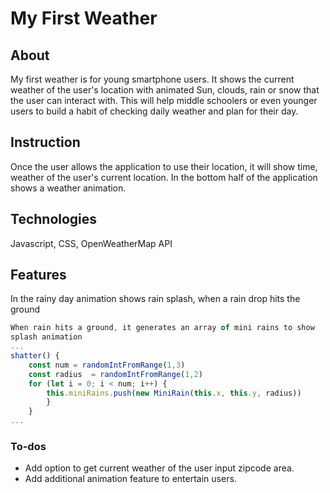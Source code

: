 # My First Weather

## About
My first weather is for young smartphone users. 
It shows the current weather of the user's location with animated Sun, clouds, rain or snow that the user can interact with. 
This will help middle schoolers or even younger users to build a habit of checking daily weather and plan for their day.

## Instruction
Once the user allows the application to use their location, it will show
time, weather of the user's current location. In the bottom half of the application shows a weather animation.

## Technologies
Javascript, CSS, OpenWeatherMap API

## Features
In the rainy day animation shows rain splash, when a rain drop hits the ground
```js
When rain hits a ground, it generates an array of mini rains to show 
splash animation
...
shatter() {
    const num = randomIntFromRange(1,3)
    const radius  = randomIntFromRange(1,2)
    for (let i = 0; i < num; i++) {
        this.miniRains.push(new MiniRain(this.x, this.y, radius))
        }
    }
...
```

### To-dos
* Add option to get current weather of the user input zipcode area.
* Add additional animation feature to entertain users.